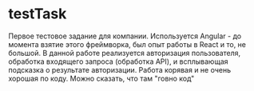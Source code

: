 # testTask

Первое тестовое задание для компании. Используется Angular - до момента взятие этого фреймворка, был опыт работы в React и то, не большой. В данной работе реализуется авторизация пользователя, обработка входящего запроса (обработка API), и всплывающая подсказка о результате авторизации. Работа корявая и не очень хорошая по коду. Можно сказать, что там "говно код" 
